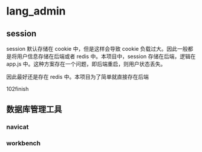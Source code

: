 # lang_admin

## session

session 默认存储在 cookie 中，但是这样会导致 cookie 负载过大。因此一般都是将用户信息存储在后端或者 redis 中。本项目中，session 存储在后端，逻辑在 app.js 中。这种方案存在一个问题，即后端重启，则用户状态丢失。

因此最好还是存在 redis 中。本项目为了简单就直接存在后端

102finish

## 数据库管理工具

### navicat

### workbench
